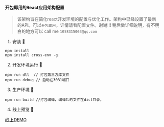 ####  开包即用的React应用架构配置

> 该架构旨在简化react开发环境的配置与优化工作。架构中已经设置了最新的API。可以`开包即用`。详情请看配置文件。谢谢!!!
稍后做详细说明，有不明白的地方可以 call me `1058315063@qq.com`

1. 安装 :100:
```
npm install
npm install cross-env -g

```

2. 开发环境运行 :tada:
```
npm run dll  // 打包第三方库文件
npm run debug // 启动在3031端口
```

3. 生产环境 :rocket:

```
npm run build //打包编译，编译后的文件在dist目录。
```

4. 线上预览 :art:

[线上DEMO](http://zoo.lishangxi.cn)

